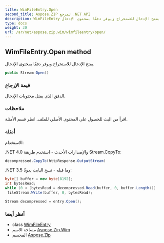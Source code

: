 ```yaml
---
title: WimFileEntry.Open
second_title: Aspose.ZIP لمرجع .NET API
description: WimFileEntry طريقة. يفتح الإدخال للاستخراج ويوفر دفقًا بمحتوى الإدخال.
type: docs
weight: 30
url: /ar/net/aspose.zip.wim/wimfileentry/open/
---
```

## WimFileEntry.Open method

يفتح الإدخال للاستخراج ويوفر دفقًا بمحتوى الإدخال.

```csharp
public Stream Open()
```

### قيمة الإرجاع

الدفق الذي يمثل محتويات الإدخال.

### ملاحظات

اقرأ من البث للحصول على المحتوى الأصلي للملف. انظر قسم الأمثلة.

### أمثلة

الاستخدام:

.NET 4.0 والإصدارات الأحدث - استخدم طريقة Stream.CopyTo:

```csharp
decompressed.CopyTo(httpResponse.OutputStream)
```

.NET 3.5 وما قبله - نسخ البايت يدويًا:

```csharp
byte[] buffer = new byte[8192];
int bytesRead;
while (0 < (bytesRead = decompressed.Read(buffer, 0, buffer.Length)))
 fileStream.Write(buffer, 0, bytesRead);
```

```csharp
Stream decompressed = entry.Open();
```

### أنظر أيضا

* class [WimFileEntry](../)
* مساحة الاسم [Aspose.Zip.Wim](../../wimfileentry/)
* المجسم [Aspose.Zip](../../../)


